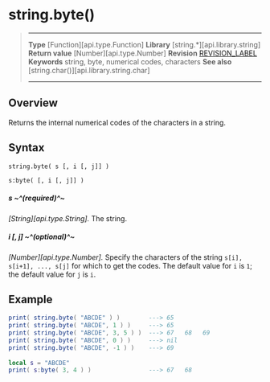 
# string.byte()

> --------------------- ------------------------------------------------------------------------------------------
> __Type__              [Function][api.type.Function]
> __Library__           [string.*][api.library.string]
> __Return value__      [Number][api.type.Number]
> __Revision__          [REVISION_LABEL](REVISION_URL)
> __Keywords__          string, byte, numerical codes, characters
> __See also__          [string.char()][api.library.string.char]
> --------------------- ------------------------------------------------------------------------------------------


## Overview

Returns the internal numerical codes of the characters in a string.


## Syntax

	string.byte( s [, i [, j]] )

	s:byte( [, i [, j]] )

##### s ~^(required)^~
_[String][api.type.String]._ The string.

##### i [, j] ~^(optional)^~
_[Number][api.type.Number]._ Specify the characters of the string `s[i], s[i+1], ..., s[j]` for which to get the codes. The default value for `i` is `1`; the default value for `j` is `i`.


## Example

`````lua
print( string.byte( "ABCDE" ) )        ---> 65
print( string.byte( "ABCDE", 1 ) )     ---> 65
print( string.byte( "ABCDE", 3, 5 ) )  ---> 67   68   69
print( string.byte( "ABCDE", 0 ) )     ---> nil
print( string.byte( "ABCDE", -1 ) )    ---> 69
 
local s = "ABCDE"
print( s:byte( 3, 4 ) )                ---> 67   68
`````